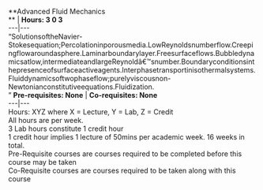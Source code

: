 **Advanced Fluid Mechanics  
** | **Hours: 3 0 3**  
---|---  
“SolutionsoftheNavier-Stokesequation;Percolationinporousmedia.LowReynoldsnumberflow.Creepingflowaroundasphere.Laminarboundarylayer.Freesurfaceflows.Bubbledynamicsatlow,intermediateandlargeReynoldâ€™snumber.Boundaryconditionsinthepresenceofsurfaceactiveagents.Interphasetransportinisothermalsystems.Fluiddynamicsoftwophaseflow;purelyviscousnon-Newtonianconstitutiveequations.Fluidization.  
” 
**Pre-requisites: None** | **Co-requisites: None**  
---|---  
Hours: XYZ where X = Lecture, Y = Lab, Z = Credit  
All hours are per week.  
3 Lab hours constitute 1 credit hour  
1 credit hour implies 1 lecture of 50mins per academic week. 16 weeks in total.  
Pre-Requisite courses are courses required to be completed before this course may be taken  
Co-Requisite courses are courses required to be taken along with this course
